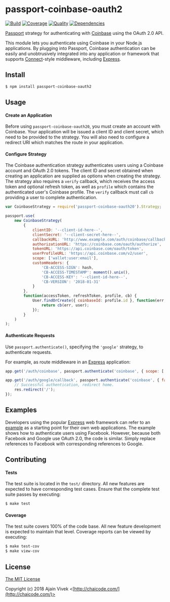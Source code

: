 # passport-coinbase-oauth2

[![Build](https://img.shields.io/travis/ajainvivek/passport-coinbase-oauth2.svg)](https://travis-ci.org/ajainvivek/passport-coinbase-oauth2)
[![Coverage](https://img.shields.io/coveralls/ajainvivek/passport-coinbase-oauth2.svg)](https://coveralls.io/r/ajainvivek/passport-coinbase-oauth2)
[![Quality](https://img.shields.io/codeclimate/github/ajainvivek/passport-coinbase-oauth2.svg?label=quality)](https://codeclimate.com/github/ajainvivek/passport-coinbase-oauth2)
[![Dependencies](https://img.shields.io/david/ajainvivek/passport-coinbase-oauth2.svg)](https://david-dm.org/ajainvivek/passport-coinbase-oauth2)

[Passport](http://passportjs.org/) strategy for authenticating with [Coinbase](http://www.coinbase.com/)
using the OAuth 2.0 API.

This module lets you authenticate using Coinbase in your Node.js applications.
By plugging into Passport, Coinbase authentication can be easily and
unobtrusively integrated into any application or framework that supports
[Connect](http://www.senchalabs.org/connect/)-style middleware, including
[Express](http://expressjs.com/).

## Install

```bash
$ npm install passport-coinbase-oauth2
```

## Usage

#### Create an Application

Before using `passport-coinbase-oauth20`, you must create an account with
Coinbase. Your application will be issued a client ID and client secret, which need to be
provided to the strategy. You will also need to configure a redirect URI which
matches the route in your application.

#### Configure Strategy

The Coinbase authentication strategy authenticates users using a Coinbase account
and OAuth 2.0 tokens. The client ID and secret obtained when creating an
application are supplied as options when creating the strategy. The strategy
also requires a `verify` callback, which receives the access token and optional
refresh token, as well as `profile` which contains the authenticated user's
Coinbase profile. The `verify` callback must call `cb` providing a user to
complete authentication.

```javascript
var CoinbaseStrategy = require('passport-coinbase-oauth20').Strategy;

passport.use(
	new CoinbaseStrategy(
		{
			clientID: '--client-id-here--',
			clientSecret: '--client-secret-here--',
			callbackURL: 'http://www.example.com/auth/coinbase/callback',
			authorizationURL: 'https://coinbase.com/oauth/authorize',
			tokenURL: 'https://api.coinbase.com/oauth/token',
			userProfileURL: 'https://api.coinbase.com/v2/user',
			scope: ['wallet:user:email'],
			customHeaders: {
				'CB-ACCESS-SIGN': hash,
				'CB-ACCESS-TIMESTAMP': moment().unix(),
				'CB-ACCESS-KEY': '--client-id-here--',
				'CB-VERSION': '2018-01-31'
			}
		},
		function(accessToken, refreshToken, profile, cb) {
			User.findOrCreate({ coinbaseId: profile.id }, function(err, user) {
				return cb(err, user);
			});
		}
	)
);
```

#### Authenticate Requests

Use `passport.authenticate()`, specifying the `'google'` strategy, to
authenticate requests.

For example, as route middleware in an [Express](http://expressjs.com/)
application:

```javascript
app.get('/auth/coinbase', passport.authenticate('coinbase', { scope: ['wallet:user:read', 'wallet:user:email'] }));

app.get('/auth/google/callback', passport.authenticate('coinbase', { failureRedirect: '/login' }), function(req, res) {
	// Successful authentication, redirect home.
	res.redirect('/');
});
```

## Examples

Developers using the popular [Express](http://expressjs.com/) web framework can
refer to an [example](https://github.com/passport/express-4.x-facebook-example)
as a starting point for their own web applications. The example shows how to
authenticate users using Facebook. However, because both Facebook and Google
use OAuth 2.0, the code is similar. Simply replace references to Facebook with
corresponding references to Google.

## Contributing

#### Tests

The test suite is located in the `test/` directory. All new features are
expected to have corresponding test cases. Ensure that the complete test suite
passes by executing:

```bash
$ make test
```

#### Coverage

The test suite covers 100% of the code base. All new feature development is
expected to maintain that level. Coverage reports can be viewed by executing:

```bash
$ make test-cov
$ make view-cov
```

## License

[The MIT License](http://opensource.org/licenses/MIT)

Copyright (c) 2018 Ajain Vivek <[http://chaicode.com/](http://chaicode.com/)>
